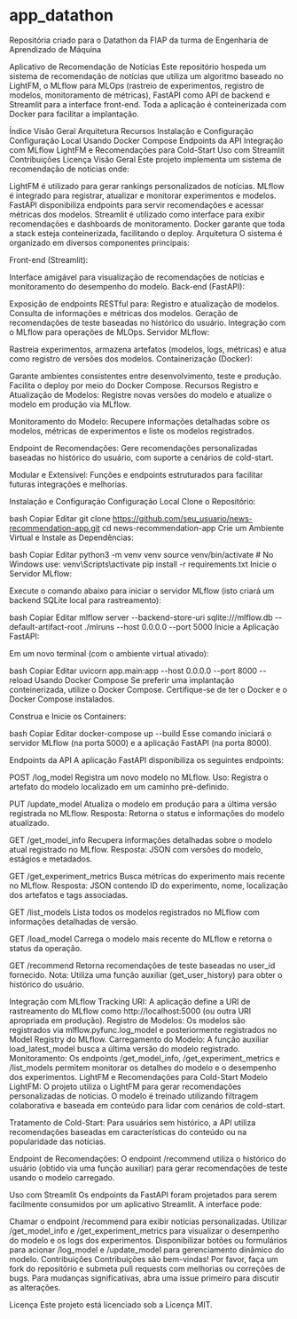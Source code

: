 # app_datathon
 Repositória criado para o Datathon da FIAP da turma de Engenharia de Aprendizado de Máquina

Aplicativo de Recomendação de Notícias
Este repositório hospeda um sistema de recomendação de notícias que utiliza um algoritmo baseado no LightFM, o MLflow para MLOps (rastreio de experimentos, registro de modelos, monitoramento de métricas), FastAPI como API de backend e Streamlit para a interface front-end. Toda a aplicação é conteinerizada com Docker para facilitar a implantação.

Índice
Visão Geral
Arquitetura
Recursos
Instalação e Configuração
Configuração Local
Usando Docker Compose
Endpoints da API
Integração com MLflow
LightFM e Recomendações para Cold-Start
Uso com Streamlit
Contribuições
Licença
Visão Geral
Este projeto implementa um sistema de recomendação de notícias onde:

LightFM é utilizado para gerar rankings personalizados de notícias.
MLflow é integrado para registrar, atualizar e monitorar experimentos e modelos.
FastAPI disponibiliza endpoints para servir recomendações e acessar métricas dos modelos.
Streamlit é utilizado como interface para exibir recomendações e dashboards de monitoramento.
Docker garante que toda a stack esteja conteinerizada, facilitando o deploy.
Arquitetura
O sistema é organizado em diversos componentes principais:

Front-end (Streamlit):

Interface amigável para visualização de recomendações de notícias e monitoramento do desempenho do modelo.
Back-end (FastAPI):

Exposição de endpoints RESTful para:
Registro e atualização de modelos.
Consulta de informações e métricas dos modelos.
Geração de recomendações de teste baseadas no histórico do usuário.
Integração com o MLflow para operações de MLOps.
Servidor MLflow:

Rastreia experimentos, armazena artefatos (modelos, logs, métricas) e atua como registro de versões dos modelos.
Containerização (Docker):

Garante ambientes consistentes entre desenvolvimento, teste e produção.
Facilita o deploy por meio do Docker Compose.
Recursos
Registro e Atualização de Modelos:
Registre novas versões do modelo e atualize o modelo em produção via MLflow.

Monitoramento do Modelo:
Recupere informações detalhadas sobre os modelos, métricas de experimentos e liste os modelos registrados.

Endpoint de Recomendações:
Gere recomendações personalizadas baseadas no histórico do usuário, com suporte a cenários de cold-start.

Modular e Extensível:
Funções e endpoints estruturados para facilitar futuras integrações e melhorias.

Instalação e Configuração
Configuração Local
Clone o Repositório:

bash
Copiar
Editar
git clone https://github.com/seu_usuario/news-recommendation-app.git
cd news-recommendation-app
Crie um Ambiente Virtual e Instale as Dependências:

bash
Copiar
Editar
python3 -m venv venv
source venv/bin/activate  # No Windows use: venv\Scripts\activate
pip install -r requirements.txt
Inicie o Servidor MLflow:

Execute o comando abaixo para iniciar o servidor MLflow (isto criará um backend SQLite local para rastreamento):

bash
Copiar
Editar
mlflow server --backend-store-uri sqlite:///mlflow.db --default-artifact-root ./mlruns --host 0.0.0.0 --port 5000
Inicie a Aplicação FastAPI:

Em um novo terminal (com o ambiente virtual ativado):

bash
Copiar
Editar
uvicorn app.main:app --host 0.0.0.0 --port 8000 --reload
Usando Docker Compose
Se preferir uma implantação conteinerizada, utilize o Docker Compose. Certifique-se de ter o Docker e o Docker Compose instalados.

Construa e Inicie os Containers:

bash
Copiar
Editar
docker-compose up --build
Esse comando iniciará o servidor MLflow (na porta 5000) e a aplicação FastAPI (na porta 8000).

Endpoints da API
A aplicação FastAPI disponibiliza os seguintes endpoints:

POST /log_model
Registra um novo modelo no MLflow.
Uso: Registra o artefato do modelo localizado em um caminho pré-definido.

PUT /update_model
Atualiza o modelo em produção para a última versão registrada no MLflow.
Resposta: Retorna o status e informações do modelo atualizado.

GET /get_model_info
Recupera informações detalhadas sobre o modelo atual registrado no MLflow.
Resposta: JSON com versões do modelo, estágios e metadados.

GET /get_experiment_metrics
Busca métricas do experimento mais recente no MLflow.
Resposta: JSON contendo ID do experimento, nome, localização dos artefatos e tags associadas.

GET /list_models
Lista todos os modelos registrados no MLflow com informações detalhadas de versão.

GET /load_model
Carrega o modelo mais recente do MLflow e retorna o status da operação.

GET /recommend
Retorna recomendações de teste baseadas no user_id fornecido.
Nota: Utiliza uma função auxiliar (get_user_history) para obter o histórico do usuário.

Integração com MLflow
Tracking URI: A aplicação define a URI de rastreamento do MLflow como http://localhost:5000 (ou outra URI apropriada em produção).
Registro de Modelos: Os modelos são registrados via mlflow.pyfunc.log_model e posteriormente registrados no Model Registry do MLflow.
Carregamento do Modelo: A função auxiliar load_latest_model busca a última versão do modelo registrado.
Monitoramento: Os endpoints /get_model_info, /get_experiment_metrics e /list_models permitem monitorar os detalhes do modelo e o desempenho dos experimentos.
LightFM e Recomendações para Cold-Start
Modelo LightFM:
O projeto utiliza o LightFM para gerar recomendações personalizadas de notícias. O modelo é treinado utilizando filtragem colaborativa e baseada em conteúdo para lidar com cenários de cold-start.

Tratamento de Cold-Start:
Para usuários sem histórico, a API utiliza recomendações baseadas em características do conteúdo ou na popularidade das notícias.

Endpoint de Recomendações:
O endpoint /recommend utiliza o histórico do usuário (obtido via uma função auxiliar) para gerar recomendações de teste usando o modelo carregado.

Uso com Streamlit
Os endpoints da FastAPI foram projetados para serem facilmente consumidos por um aplicativo Streamlit. A interface pode:

Chamar o endpoint /recommend para exibir notícias personalizadas.
Utilizar /get_model_info e /get_experiment_metrics para visualizar o desempenho do modelo e os logs dos experimentos.
Disponibilizar botões ou formulários para acionar /log_model e /update_model para gerenciamento dinâmico do modelo.
Contribuições
Contribuições são bem-vindas! Por favor, faça um fork do repositório e submeta pull requests com melhorias ou correções de bugs. Para mudanças significativas, abra uma issue primeiro para discutir as alterações.

Licença
Este projeto está licenciado sob a Licença MIT.